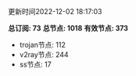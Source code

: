更新时间2022-12-02 18:17:03

**总订阅: 73**
**总节点: 1018**
**有效节点: 373**
- trojan节点: 112
- v2ray节点: 244
- ss节点: 17
